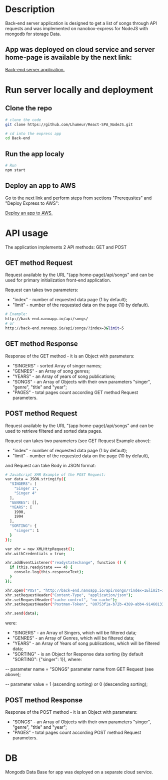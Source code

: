 # Description

Back-end server application is designed to get a list of songs through API requests and was implemented on nanobox-express for NodeJS with mongodb for storage Data.

## App was deployed on cloud service and server home-page is available by the next link:

<a href="http://back-end.nanoapp.io">Back-end server application.</a>

# Run server locally and deployment

## Clone the repo

```bash
# clone the code
git clone https://github.com/Lhumeur/React-SPA_NodeJS.git

# cd into the express app
cd Back-end
```

## Run the app localy

```bash
# Run
npm start
```

## Deploy an app to AWS

Go to the next link and perform steps from sections "Prerequsites" and  "Deploy Express to AWS":

<a href="https://content.nanobox.io/express-js-app-deployment-with-nanobox/">Deploy an app to AWS.</a>

# API usage

The application implements 2 API methods: GET and POST

## GET method Request

Request available by the URL "{app home-page}/api/songs" and can be used for primary initialization front-end application.

Request can takes two parameters: 
- "index" - number of requested data page (1 by default);
- "limit" - number of the requested data on the page (10 by default).

```bash
# Example:
http://back-end.nanoapp.io/api/songs/
# or
http://back-end.nanoapp.io/api/songs/?index=3&limit=5
```

## GET method Response

Response of the GET method  - it is an Object with parameters:
- "SINGERS" - sorted Array of singer names;
- "GENRES" - an Array of song genres;
- "YEARS" - an Array of years of song publications;
- "SONGS" - an Array of Objects with their own parameters "singer", "genre", "title" and "year";
- "PAGES" - total pages count according GET method Request parameters.

## POST method Request

Request available by the URL "{app home-page}/api/songs" and can be used to retrieve filtered and sorted data pages.

Request can takes two parameters (see GET Request Example above): 
- "index" - number of requested data page (1 by default);
- "limit" - number of the requested data on the page (10 by default),

and Request can take Body in JSON format:

```bash
# JavaScript XHR Example of the POST Request:
var data = JSON.stringify({
  "SINGERS": [
    "Singer 1",
    "Singer 4"
  ],
  "GENRES": [],
  "YEARS": [
    1990,
    1994
  ],
  "SORTING": {
    "singer": 1
  }
});

var xhr = new XMLHttpRequest();
xhr.withCredentials = true;

xhr.addEventListener("readystatechange", function () {
  if (this.readyState === 4) {
    console.log(this.responseText);
  }
});

xhr.open("POST", "http://back-end.nanoapp.io/api/songs/?index=1&limit=10");
xhr.setRequestHeader("Content-Type", "application/json");
xhr.setRequestHeader("cache-control", "no-cache");
xhr.setRequestHeader("Postman-Token", "80753f1a-b72b-4389-abb4-914601334c5a");

xhr.send(data);
```

were:
- "SINGERS" - an Array of Singers, which will be filtered data;
- "GENRES" - an Array of Genres, which will be filtered data;
- "YEARS" - an Array of Years of song publications, which will be filtered data;
- "SORTING" - is an Object for Response data sorting (by default "SORTING": {"singer": 1}), where:

-- parameter name = "SONGS" parameter name from GET Request (see above);

-- parameter value = 1 (ascending sorting) or 0 (descending sorting);

## POST method Response

Response of the POST method  - it is an Object with parameters:
- "SONGS" - an Array of Objects with their own parameters "singer", "genre", "title" and "year";
- "PAGES" - total pages count according POST method Request parameters.

# DB

Mongodb Data Base for app was deployed on a separate cloud service.
